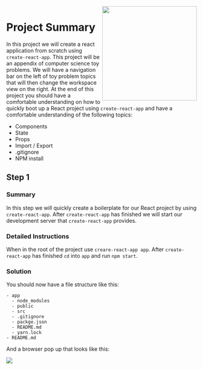 <img src="https://devmounta.in/img/logowhiteblue.png" width="250" align="right">

# Project Summary

In this project we will create a react application from scratch using `create-react-app`. This project will be an appendix of computer science toy problems. We will have a navigation bar on the left of toy problem topics that will then change the workspace view on the right. At the end of this project you should have a comfortable understanding on how to quickly boot up a React project using `create-react-app` and have a comfortable understanding of the following topics:

* Components
* State
* Props
* Import / Export
* .gitignore
* NPM install

## Step 1

### Summary

In this step we will quickly create a boilerplate for our React project by using `create-react-app`. After `create-react-app` has finished we will start our development server that `create-react-app` provides.

### Detailed Instructions

When in the root of the project use `creare-react-app app`. After `create-react-app` has finished `cd` into `app` and run `npm start`.

### Solution

You should now have a file structure like this:

```
- app
  - node_modules
  - public
  - src
  - .gitignore
  - packge.json
  - README.md
  - yarn.lock
- README.md 
```

And a browser pop up that looks like this:

<img src="https://github.com/devlemire/toy-problem-appendix/blob/solution/readme/1.png" />
